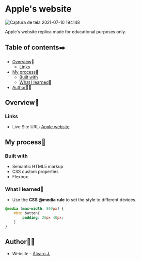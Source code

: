 # Apple's website
![Captura de tela 2021-07-10 194148](https://user-images.githubusercontent.com/86482525/125178001-e9ef3e80-e1b6-11eb-9bd3-f415c7f50637.png)

Apple's website replica made for educational purposes only.

## Table of contents✒️

- [Overview](#overview)🎯
  - [Links](#links)
- [My process](#my-process)🧩
  - [Built with](#built-with)
  - [What I learned](#what-i-learned)📝
- [Author](#author)🙋🏻

## Overview🎯

### Links

- Live Site URL: [Apple website](https://alvaro-j.github.io/apple-site/)

## My process🧩

### Built with

- Semantic HTML5 markup
- CSS custom properties
- Flexbox

### What I learned📝

- Use the <b>CSS @media rule</b> to set the style to different devices.
```css
@media (max-width: 800px) {
    #btn button{
        padding: 20px 40px;
    }
}
```

## Author🙋🏻

- Website - [Álvaro J.](https://www.github.com/alvaro-j/)

